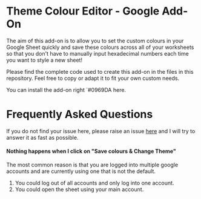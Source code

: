 # Theme Colour Editor - Google Add-On

The aim of this add-on is to allow you to set the custom colours in your Google Sheet quickly and save these colours across all of your worksheets so that you don't have to manually input hexadecimal numbers each time you want to style a new sheet! 

Please find the complete code used to create this add-on in the files in this repository. Feel free to copy or adapt it to fit your own custom needs. 

You can install the add-on right `#0969DA here. 

# Frequently Asked Questions 

If you do not find your issue here, please raise an issue [here](https://github.com/NikRpk/GoogleScripts/issues/new/choose) and I will try to answer it as fast as possible. 

#### Nothing happens when I click on "Save colours & Change Theme"
The most common reason is that you are logged into multiple google accounts and are currently using one that is not the default. 
   1. You could log out of all accounts and only log into one account. 
   2. You could open the sheet using your main account. 
